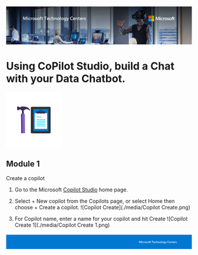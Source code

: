 ![MTC Header](./media/header.jpeg)

# Using CoPilot Studio, build a Chat with your Data Chatbot.

![Hands On Logo](./media/workshop.png)

## Module 1 

Create a copilot

1.	Go to the Microsoft [Copilot Studio](https://copilotstudio.microsoft.com/) home page.

2.	Select + New copilot from the Copilots page, or select Home then choose + Create a copilot.
![Copilot Create](./media/Copilot Create.png)
 

3.	For Copilot name, enter a name for your copilot and hit Create
 ![Copilot Create 1](./media/Copilot Create 1.png)


![Footer](./media/footer.png)
